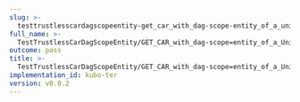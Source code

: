 ```yaml
---
slug: >-
  testtrustlesscardagscopeentity-get_car_with_dag-scope-entity_of_a_unixfs_directory_(format-car)-header_content-disposition
full_name: >-
  TestTrustlessCarDagScopeEntity/GET_CAR_with_dag-scope=entity_of_a_UnixFS_directory_(format=car)/Header_Content-Disposition
outcome: pass
title: >-
  TestTrustlessCarDagScopeEntity/GET_CAR_with_dag-scope=entity_of_a_UnixFS_directory_(format=car)/Header_Content-Disposition
implementation_id: kubo-ter
version: v0.0.2
---
```



